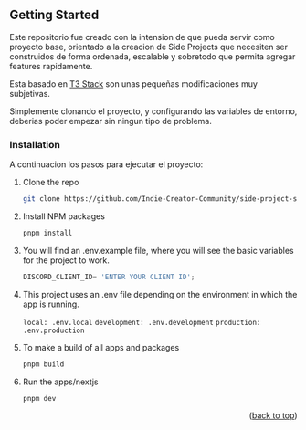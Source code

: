 <!-- GETTING STARTED -->
## Getting Started

Este repositorio fue creado con la intension de que pueda servir como proyecto base, orientado a la creacion de Side Projects que necesiten ser construidos de forma ordenada, escalable y sobretodo que permita agregar features rapidamente.

Esta basado en [T3 Stack](https://create.t3.gg/) son unas pequeñas modificaciones muy subjetivas.

Simplemente clonando el proyecto, y configurando las variables de entorno, deberias poder empezar sin ningun tipo de problema.

### Installation

A continuacion los pasos para ejecutar el proyecto:

1. Clone the repo
   ```sh
   git clone https://github.com/Indie-Creator-Community/side-project-starter-kit.git
   ```
3. Install NPM packages
   ```sh
   pnpm install
   ```
4. You will find an .env.example file, where you will see the basic variables for the project to work.

   ```js
   DISCORD_CLIENT_ID= 'ENTER YOUR CLIENT ID';
   ```
5. This project uses an .env file depending on the environment in which the app is running.

   `local: .env.local`
   `development: .env.development`
   `production: .env.production`
   

6. To make a build of all apps and packages

   ```sh
   pnpm build
   ```
7. Run the apps/nextjs

   ```sh
   pnpm dev
   ```

<p align="right">(<a href="#readme-top">back to top</a>)</p>
